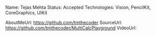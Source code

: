 Name: Tejas Mehta
Status: Accepted
Technologies: Vision, PencilKit, CoreGraphics, UIKit

AboutMeUrl: https://github.com/tmthecoder
SourceUrl: https://github.com/tmthecoder/MultiCalcPlayground
VideoUrl: 

<!---
EXAMPLE
Name: John Appleseed
Status: Submitted <or> Winner <or> Distinguished <or> Rejected
Technologies: SwiftUI, RealityKit, CoreGraphic

AboutMeUrl: https://linkedin.com/in/johnappleseed
SourceUrl: https://github.com/johnappleseed/wwdc2025
VideoUrl: https://youtu.be/ABCDE123456
-->
